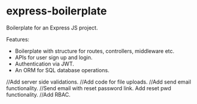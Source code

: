 # express-boilerplate
Boilerplate for an Express JS project.

Features:
- Boilerplate with structure for routes, controllers, middleware etc.
- APIs for user sign up and login.
- Authentication via JWT.
- An ORM for SQL database operations.

//Add server side validations.
//Add code for file uploads.
//Add send email functionality.
//Send email with reset password link. Add reset pwd functionality.
//Add RBAC.